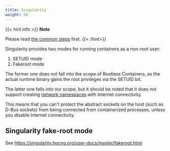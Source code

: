 ```yaml
---
title: Singularity
weight: 50
---
```


{{< hint info >}}
**Note**

Please read [the common steps](../common) first.
{{< /hint>}}

Singularity provides two modes for running containers as a non-root user:
1. SETUID mode
2. Fakeroot mode

The former one does _not_ fall into the scope of Rootless Containers, as the
actual runtime binary gains the root privileges via the SETUID bit.

The latter one falls into our scope, but it should be noted that it does not
support creating [network namespaces](../../how-it-works/netns/) with Internet connectivity.

This means that you can't protect the abstract sockets on the host (such as D-Bus sockets)
from being connected from containerized processes, unless you disable Internet connectivity.

## Singularity fake-root mode
See https://singularity.hpcng.org/user-docs/master/fakeroot.html
